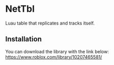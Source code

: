 # NetTbl

Luau table that replicates and tracks itself.

## Installation

You can download the library with the link below:
<https://www.roblox.com/library/10207465581/>
